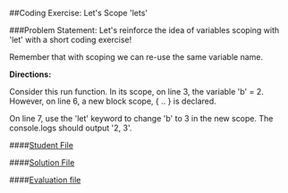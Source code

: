 ##Coding Exercise: Let's Scope 'lets'

###Problem Statement:
Let's reinforce the idea of variables scoping with 'let' with a short coding exercise!

Remember that with scoping we can re-use the same variable name.

**Directions:**

Consider this run function. In its scope, on line 3, the variable 'b' = 2.​ However, on line 6, a new block scope, { .. } is declared.

On line 7, use the 'let' keyword to change 'b' to 3 in the new scope. The console.logs should output '2, 3'.


####[Student File](./student.js)

####[Solution File](./solution.js)

####[Evaluation file](./evaluate.js)
